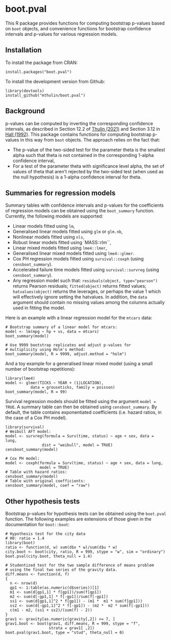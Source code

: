 # boot.pval
This R package provides functions for computing bootstrap p-values based on `boot` objects, and convenience functions for bootstrap confidence intervals and p-values for various regression models.

## Installation
To install the package from CRAN:

```
install.packages("boot.pval")
```

To install the development version from Github:

```
library(devtools)
install_github("mthulin/boot.pval")
```

## Background
p-values can be computed by inverting the corresponding confidence intervals, as described in Section 12.2 of [Thulin (2021)](http://www.modernstatisticswithr.com/mathschap.html#confintequal) and Section 3.12 in [Hall (1992)](https://www.springer.com/gp/book/9780387977201). This package contains functions for computing bootstrap p-values in this way from `boot` objects. The approach relies on the fact that:

- The p-value of the two-sided test for the parameter theta is the smallest alpha such that theta is not contained in the corresponding 1-alpha confidence interval,
- For a test of the parameter theta with significance level alpha, the set of values of theta that aren't rejected by the two-sided test (when used as the null hypothesis) is a 1-alpha confidence interval for theta.


## Summaries for regression models
Summary tables with confidence intervals and p-values for the coefficients of regression models can be obtained using the `boot_summary` function. Currently, the following models are supported:

- Linear models fitted using `lm`,
- Generalised linear models fitted using `glm` or `glm.nb`,
- Nonlinear models fitted using `nls`,
- Robust linear models fitted using `MASS::rlm``,
- Linear mixed models fitted using `lme4::lmer`,
- Generalised linear mixed models fitted using `lme4::glmer`.
- Cox PH regression models fitted using `survival::coxph` (using `censboot_summary`).
- Accelerated failure time models fitted using `survival::survreg` (using `censboot_summary`).
- Any regression model such that: `residuals(object, type="pearson")` returns Pearson residuals; `fitted(object)` returns fitted values; `hatvalues(object)` returns the leverages, or perhaps the value 1 which will effectively ignore setting the hatvalues. In addition, the `data` argument should contain no missing values among the columns actually used in fitting the model.

Here is an example with a linear regression model for the `mtcars` data:

```
# Bootstrap summary of a linear model for mtcars:
model <- lm(mpg ~ hp + vs, data = mtcars)
boot_summary(model)

# Use 9999 bootstrap replicates and adjust p-values for
# multiplicity using Holm's method:
boot_summary(model, R = 9999, adjust.method = "holm")
```

And a toy example for a generalised linear mixed model (using a small number of bootstrap repetitions):

```
library(lme4)
model <- glmer(TICKS ~ YEAR + (1|LOCATION),
           data = grouseticks, family = poisson)
boot_summary(model, R = 99)
```

Survival regression models should be fitted using the argument `model = TRUE`. A summary table can then be obtained using `censboot_summary`. By default, the table contains exponentiated coefficients (i.e. hazard ratios, in the case of a Cox PH model).

```
library(survival)
# Weibull AFT model:
model <- survreg(formula = Surv(time, status) ~ age + sex, data = lung,
                dist = "weibull", model = TRUE)
censboot_summary(model)

# Cox PH model:
model <- coxph(formula = Surv(time, status) ~ age + sex, data = lung,
               model = TRUE)
# Table with hazard ratios:
censboot_summary(model)
# Table with original coefficients:
censboot_summary(model, coef = "raw")
```

## Other hypothesis tests
Bootstrap p-values for hypothesis tests can be obtained using the `boot.pval` function. The following examples are extensions of those given in the documentation for `boot::boot`:

```
# Hypothesis test for the city data
# H0: ratio = 1.4
library(boot)
ratio <- function(d, w) sum(d$x * w)/sum(d$u * w)
city.boot <- boot(city, ratio, R = 999, stype = "w", sim = "ordinary")
boot.pval(city.boot, theta_null = 1.4)

# Studentized test for the two sample difference of means problem
# using the final two series of the gravity data.
diff.means <- function(d, f)
{
  n <- nrow(d)
  gp1 <- 1:table(as.numeric(d$series))[1]
  m1 <- sum(d[gp1,1] * f[gp1])/sum(f[gp1])
  m2 <- sum(d[-gp1,1] * f[-gp1])/sum(f[-gp1])
  ss1 <- sum(d[gp1,1]^2 * f[gp1]) - (m1 *  m1 * sum(f[gp1]))
  ss2 <- sum(d[-gp1,1]^2 * f[-gp1]) - (m2 *  m2 * sum(f[-gp1]))
  c(m1 - m2, (ss1 + ss2)/(sum(f) - 2))
}
grav1 <- gravity[as.numeric(gravity[,2]) >= 7, ]
grav1.boot <- boot(grav1, diff.means, R = 999, stype = "f",
                   strata = grav1[ ,2])
boot.pval(grav1.boot, type = "stud", theta_null = 0)
```
